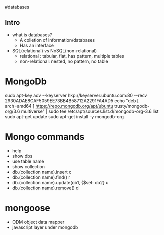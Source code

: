 #databases

## Intro
* what is databases?
    * A colletion of information/databases
    * Has an interface
* SQL(relational) vs NoSQL(non-relational)
    * relational : tabular, flat, has pattern, multiple tables
    * non-relational: nested, no pattern, no table


# MongoDb
sudo apt-key adv --keyserver hkp://keyserver.ubuntu.com:80 --recv 2930ADAE8CAF5059EE73BB4B58712A2291FA4AD5
echo "deb [ arch=amd64 ] https://repo.mongodb.org/apt/ubuntu trusty/mongodb-org/3.6 multiverse" | sudo tee /etc/apt/sources.list.d/mongodb-org-3.6.list
sudo apt-get update
sudo apt-get install -y mongodb-org

# Mongo commands
* help
* show dbs
* use table name
* show collection
* db.(collection name).insert   c
* db.(collection name).find()   r
* db.(collection name).update(ob1, {$set: ob2}    u
* db.(collection name).remove()   d

# mongoose
* ODM object data mapper
* javascript layer under mongodb